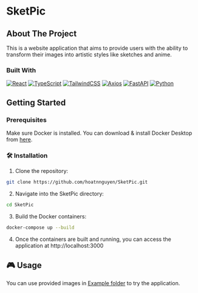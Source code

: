 # SketPic

## About The Project

This is a website application that aims to provide users with the ability to transform their images into artistic styles like sketches and anime.

### Built With

[![React](https://img.shields.io/badge/React-20232A?style=for-the-badge&logo=react&logoColor=61DAFB)](https://react.dev/)
[![TypeScript](https://img.shields.io/badge/TypeScript-3178C6?style=for-the-badge&logo=typescript&logoColor=FFF)](https://www.typescriptlang.org/)
[![TailwindCSS](https://img.shields.io/badge/TailwindCSS-0F172A?style=for-the-badge&logo=tailwindcss&logoColor=FFF)](https://www.typescriptlang.org/)
[![Axios](https://img.shields.io/badge/Axios-20232A?style=for-the-badge&logo=Axios&logoColor=#5A29E4)](https://axios-http.com/docs/intro)
[![FastAPI](https://img.shields.io/badge/FastAPI-005571?style=for-the-badge&logo=fastapi)](https://axios-http.com/docs/intro)
[![Python](https://img.shields.io/badge/python-3670A0?style=for-the-badge&logo=python&logoColor=ffdd54)](https://axios-http.com/docs/intro)

## Getting Started

### Prerequisites

Make sure Docker is installed. You can download & install Docker Desktop from [here](https://www.docker.com/products/docker-desktop/).

### 🛠️ Installation

1. Clone the repository:

```bash
git clone https://github.com/hoatnnguyen/SketPic.git
```

2. Navigate into the SketPic directory:

```bash
cd SketPic
```

3. Build the Docker containers:

```bash
docker-compose up --build
```

4. Once the containers are built and running, you can access the application at http://localhost:3000

## 🎮 Usage

You can use provided images in [Example folder](https://github.com/hoatnnguyen/SketPic/tree/main/Example) to try the application.
